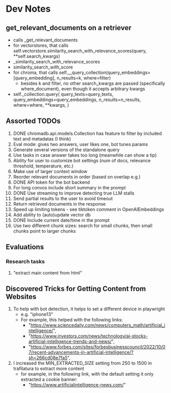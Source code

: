 # Dev Notes

## get_relevant_documents on a retriever

- calls _get_relevant_documents
- for vectorstores, that calls self.vectorstore.similarity_search_with_relevance_scores(query, **self.search_kwargs)
- _similarity_search_with_relevance_scores
- similarity_search_with_score
- for chroma, that calls self.__query_collection(query_embeddings=[query_embedding], n_results=k, where=filter)
  - besides k and filter, no other search_kwargs are passed (specifically where_document),
    even though it accepts arbitrary kwargs
- self._collection.query(
            query_texts=query_texts,
            query_embeddings=query_embeddings,
            n_results=n_results,
            where=where,
            **kwargs,
        )

## Assorted TODOs

1. DONE chromadb.api.models.Collection has feature to filter by included text and metadatas (I think)
2. Eval mode: gives two answers, user likes one, bot tunes params
3. Generate several versions of the standalone query
4. Use tasks in case answer takes too long (meanwhile can show a tip)
5. Ability for user to customize bot settings (num of docs, relevance threshold, temperature, etc.)
6. Make use of larger context window
7. Reorder relevant documents in order (based on overlap e.g.)
8. DONE API token for the bot backend
9. For long convos include short summary in the prompt
10. DONE Use streaming to improve detecting true LLM stalls
11. Send partial results to the user to avoid timeout
12. Return retrieved documents in the response
13. Speed up limiting tokens - see tiktoken comment in OpenAIEmbeddings
14. Add ability to (auto)update vector db
15. DONE Include current date/time in the prompt
16. Use two different chunk sizes: search for small chunks, then small chunks point to larger chunks

## Evaluations

### Research tasks

1. "extract main content from html"

## Discovered Tricks for Getting Content from Websites

1. To help with bot detection, it helps to set a different device in playwright
    - e.g. "iphone13"
    - For example, this helped with the following links:
        - "https://www.sciencedaily.com/news/computers_math/artificial_intelligence/",
        - "https://www.investors.com/news/technology/ai-stocks-artificial-intelligence-trends-and-news/",
        - "https://www.forbes.com/sites/forbesbusinesscouncil/2022/10/07/recent-advancements-in-artificial-intelligence/?sh=266cd08e7fa5",
2. I increased the MIN_EXTRACTED_SIZE setting from 250 to 1500 in trafilatura to extract more content
    - for example, in the following link, with the default setting it only extracted a cookie banner:
        - "https://www.artificialintelligence-news.com/"

